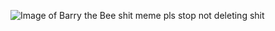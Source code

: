 ![Image of Barry the Bee shit meme](https://i.pinimg.com/originals/c4/9f/4f/c49f4f630d25ec40a06fbdc0dfb3fa41.jpg)
pls stop not deleting shit
